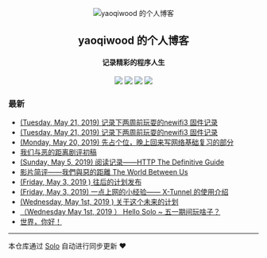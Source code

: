 <p align="center"><img alt="yaoqiwood 的个人博客" src="https://static.b3log.org/images/brand/solo-32.png"></p><h2 align="center">
yaoqiwood 的个人博客
</h2>

<h4 align="center">记录精彩的程序人生</h4>
<p align="center"><a title="yaoqiwood 的个人博客" target="_blank" href="https://github.com/yaoqiwood/solo-blog"><img src="https://img.shields.io/github/last-commit/yaoqiwood/solo-blog.svg?style=flat-square&color=FF9900"></a>
<a title="GitHub repo size in bytes" target="_blank" href="https://github.com/yaoqiwood/solo-blog"><img src="https://img.shields.io/github/repo-size/yaoqiwood/solo-blog.svg?style=flat-square"></a>
<a title="Solo Version" target="_blank" href="https://github.com/b3log/solo/releases"><img src="https://img.shields.io/badge/solo-3.6.0-f1e05a.svg?style=flat-square&color=blueviolet"></a>
<a title="Hits" target="_blank" href="https://github.com/b3log/hits"><img src="https://hits.b3log.org/yaoqiwood/solo-blog.svg"></a></p>

### 最新

* [(Tuesday, May 21, 2019) 记录下两周前玩耍的newifi3 固件记录](http://catwoodblog.xyz/articles/2019/05/21/1558415662225.html)
* [(Tuesday, May 21, 2019) 记录下两周前玩耍的newifi3 固件记录](http://catwoodblog.xyz/articles/2019/05/21/1558401930307.html)
* [(Monday, May 20, 2019) 先占个位，晚上回来写网络基础复习的部分](http://catwoodblog.xyz/articles/2019/05/20/1558346373534.html)
* [我们与恶的距离剧评初稿](http://catwoodblog.xyz/articles/2019/05/07/1557242173420.html)
* [(Sunday, May 5, 2019) 阅读记录——HTTP The Definitive Guide](http://catwoodblog.xyz/articles/2019/05/05/1557066763477.html)
* [影片简评——我們與惡的距離 The World Between Us](http://catwoodblog.xyz/articles/2019/05/04/1556977087923.html)
* [(Friday, May 3, 2019 ) 往后的计划发布](http://catwoodblog.xyz/articles/2019/05/03/1556847385490.html)
* [(Friday, May 3, 2019) 一点上网的小经验—— X-Tunnel 的使用介绍](http://catwoodblog.xyz/articles/2019/05/03/1556840086524.html)
* [(Wednesday, May 1st, 2019 ) 关于这个未来的计划 ](http://catwoodblog.xyz/articles/2019/05/01/1556722465740.html)
* [（Wednesday May 1st, 2019 ） Hello Solo ~ 五一期间玩啥子？](http://catwoodblog.xyz/articles/2019/05/01/1556697336869.html)
* [世界，你好！](http://catwoodblog.xyz/hello-solo)



---

本仓库通过 [Solo](https://github.com/b3log/solo) 自动进行同步更新 ❤️ 